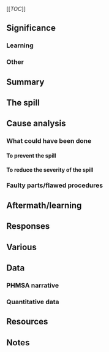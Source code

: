 [[_TOC_]]

## Significance

### Learning 

### Other

## Summary

## The spill

## Cause analysis

### What could have been done

#### To prevent the spill

#### To reduce the severity of the spill

### Faulty parts/flawed procedures

## Aftermath/learning

## Responses

## Various

## Data

### PHMSA narrative

### Quantitative data

## Resources

## Notes